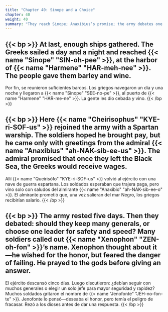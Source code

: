```yaml
---
title: "Chapter 40: Sinope and a Choice"
chapter: 40
weight: 40
summary: "They reach Sinope; Anaxibius’s promise; the army debates one leader."
---
```


{{< bp >}}
At last, enough ships gathered. The Greeks sailed a day and a night and reached {{< name "Sinope" "SIN-oh-pee" >}}, at the harbor of {{< name "Harmene" "HAR-meh-nee" >}}. The people gave them barley and wine.
---
Por fin, se reunieron suficientes barcos. Los griegos navegaron un día y una noche y llegaron a {{< name "Sinope" "SEE-no-pe" >}}, al puerto de {{< name "Harmene" "HAR-me-ne" >}}. La gente les dio cebada y vino.
{{< /bp >}}

{{< bp >}}
Here {{< name "Cheirisophus" "KYE-ri-SOF-us" >}} rejoined the army with a Spartan warship. The soldiers hoped he brought pay, but he came only with greetings from the admiral {{< name "Anaxibius" "ah-NAK-sib-ee-us" >}}. The admiral promised that once they left the Black Sea, the Greeks would receive wages.
---
Allí {{< name "Queirisófo" "KYE-ri-SOF-us" >}} volvió al ejército con una nave de guerra espartana. Los soldados esperaban que trajera paga, pero vino solo con saludos del almirante {{< name "Anaxibio" "ah-NAK-sib-ee-o" >}}. El almirante prometió que, una vez salieran del mar Negro, los griegos recibirían salario.
{{< /bp >}}

{{< bp >}}
The army rested five days. Then they debated: should they keep many generals, or choose one leader for safety and speed? Many soldiers called out {{< name "Xenophon" "ZEN-oh-fon" >}}’s name. Xenophon thought about it—he wished for the honor, but feared the danger of failing. He prayed to the gods before giving an answer.
---
El ejército descansó cinco días. Luego discutieron: ¿debían seguir con muchos generales o elegir un solo jefe para mayor seguridad y rapidez? Muchos soldados gritaron el nombre de {{< name "Jenofonte" "JEH-no-fon-te" >}}. Jenofonte lo pensó—deseaba el honor, pero temía el peligro de fracasar. Rezó a los dioses antes de dar una respuesta.
{{< /bp >}}

